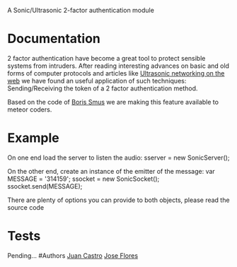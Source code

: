 
A Sonic/Ultrasonic 2-factor authentication module

# Documentation
  2 factor authentication have become a great tool to protect sensible systems from intruders. After reading interesting advances on basic and old forms of computer protocols and articles like <a href="http://smus.com/ultrasonic-networking/">Ultrasonic networking on the web</a> we have found an useful application of such techniques: Sending/Receiving the token of a 2 factor authentication method.

  Based on the code of <a href="https://github.com/borismus">Boris Smus</a> we are making this feature available to meteor coders.

# Example
  On one end load the server to listen the audio:
  sserver = new SonicServer();

  On the other end, create an instance of the emitter of the message:
  var MESSAGE = '314159';
  ssocket = new SonicSocket();
  ssocket.send(MESSAGE);

  There are plenty of options you can provide to both objects, please read the source code
# Tests
  Pending...
#Authors
  <a href="https://github.com/jcastro666">Juan Castro</a>
  <a href="https://github.com/jose-flores">Jose Flores</a>
